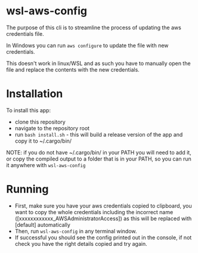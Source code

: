# wsl-aws-config

The purpose of this cli is to streamline the process of updating the aws credentials file.

In Windows you can run `aws configure` to update the file with new credentials.

This doesn't work in linux/WSL and as such you have to manually open the file and replace the contents with the new credentials.

# Installation

To install this app:
* clone this repository
* navigate to the repository root
* run `bash install.sh` - this will build a release version of the app and copy it to ~/.cargo/bin/

NOTE: if you do not have ~/.cargo/bin/ in your PATH you will need to add it, or copy the compiled output to a folder that is in your PATH, so you can run it anywhere with `wsl-aws-config`

# Running
* First, make sure you have your aws credentials copied to clipboard, you want to copy the whole credentials including the incorrect name ([xxxxxxxxxxxx_AWSAdministratorAccess]) as this will be replaced with [default] automatically
* Then, run `wsl-aws-config` in any terminal window.
* If successful you should see the config printed out in the console, if not check you have the right details copied and try again.
